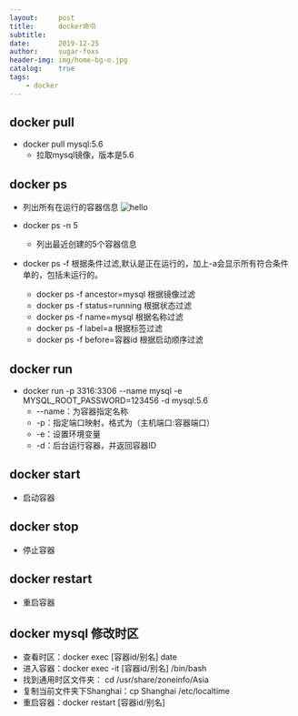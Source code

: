```yaml
---
layout:     post
title:      docker命令
subtitle:   
date:       2019-12-25
author:     sugar-foxs
header-img: img/home-bg-o.jpg
catalog: 	true
tags:
    - docker
---
```


## docker pull 
- docker pull mysql:5.6
    - 拉取mysql镜像，版本是5.6
<!-- more -->
## docker ps
- 列出所有在运行的容器信息
![hello](http://ww1.sinaimg.cn/large/dbf344a4ly1gacqxc6dxfj22iq04ytav.jpg)

- docker ps -n 5
    - 列出最近创建的5个容器信息

- docker ps -f 根据条件过滤,默认是正在运行的，加上-a会显示所有符合条件单的，包括未运行的。
    - docker ps -f ancestor=mysql  根据镜像过滤
    - docker ps -f status=running  根据状态过滤
    - docker ps -f name=mysql 根据名称过滤
    - docker ps -f label=a 根据标签过滤
    - docker ps -f before=容器id 根据启动顺序过滤
 
## docker run
- docker run -p 3316:3306 --name mysql -e MYSQL_ROOT_PASSWORD=123456 -d mysql:5.6
    - --name：为容器指定名称
    - -p：指定端口映射，格式为（主机端口:容器端口）
    - -e：设置环境变量
    - -d：后台运行容器，并返回容器ID

## docker start
- 启动容器

## docker stop
- 停止容器

## docker restart
- 重启容器

## docker mysql 修改时区
- 查看时区：docker exec [容器id/别名]  date  
- 进入容器：docker exec -it [容器id/别名] /bin/bash
- 找到通用时区文件夹： cd /usr/share/zoneinfo/Asia
- 复制当前文件夹下Shanghai：cp Shanghai /etc/localtime
- 重启容器：docker restart [容器id/别名]



